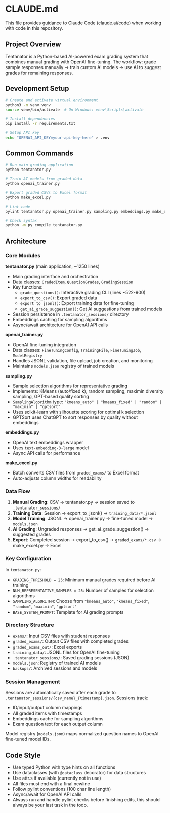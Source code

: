 # CLAUDE.md

This file provides guidance to Claude Code (claude.ai/code) when working with code in this repository.

## Project Overview

Tentanator is a Python-based AI-powered exam grading system that combines manual grading with OpenAI fine-tuning. The workflow: grade sample responses manually → train custom AI models → use AI to suggest grades for remaining responses.

## Development Setup

```bash
# Create and activate virtual environment
python3 -m venv venv
source venv/bin/activate  # On Windows: venv\Scripts\activate

# Install dependencies
pip install -r requirements.txt

# Setup API key
echo "OPENAI_API_KEY=your-api-key-here" > .env
```

## Common Commands

```bash
# Run main grading application
python tentanator.py

# Train AI models from graded data
python openai_trainer.py

# Export graded CSVs to Excel format
python make_excel.py

# Lint code
pylint tentanator.py openai_trainer.py sampling.py embeddings.py make_excel.py

# Check syntax
python -m py_compile tentanator.py
```

## Architecture

### Core Modules

**tentanator.py** (main application, ~1250 lines)
- Main grading interface and orchestration
- Data classes: `GradedItem`, `QuestionGrades`, `GradingSession`
- Key functions:
  - `grade_questions()`: Interactive grading CLI (lines ~522-900)
  - `export_to_csv()`: Export graded data
  - `export_to_jsonl()`: Export training data for fine-tuning
  - `get_ai_grade_suggestion()`: Get AI suggestions from trained models
- Session persistence in `.tentanator_sessions/` directory
- Embeddings caching for sampling algorithms
- Async/await architecture for OpenAI API calls

**openai_trainer.py**
- OpenAI fine-tuning integration
- Data classes: `FineTuningConfig`, `TrainingFile`, `FineTuningJob`, `ModelRegistry`
- Handles JSONL validation, file upload, job creation, and monitoring
- Maintains `models.json` registry of trained models

**sampling.py**
- Sample selection algorithms for representative grading
- Implements: KMeans (auto/fixed k), random sampling, maximin diversity sampling, GPT-based quality sorting
- `SamplingAlgorithm` type: `"kmeans_auto" | "kmeans_fixed" | "random" | "maximin" | "gptsort"`
- Uses scikit-learn with silhouette scoring for optimal k selection
- GPTSort uses ChatGPT to sort responses by quality without embeddings

**embeddings.py**
- OpenAI text embeddings wrapper
- Uses `text-embedding-3-large` model
- Async API calls for performance

**make_excel.py**
- Batch converts CSV files from `graded_exams/` to Excel format
- Auto-adjusts column widths for readability

### Data Flow

1. **Manual Grading**: CSV → tentanator.py → session saved to `.tentanator_sessions/`
2. **Training Data**: Session → export_to_jsonl() → `training_data/*.jsonl`
3. **Model Training**: JSONL → openai_trainer.py → fine-tuned model → `models.json`
4. **AI Grading**: Ungraded responses → get_ai_grade_suggestion() → suggested grades
5. **Export**: Completed session → export_to_csv() → `graded_exams/*.csv` → make_excel.py → Excel

### Key Configuration

In `tentanator.py`:
- `GRADING_THRESHOLD = 25`: Minimum manual grades required before AI training
- `NUM_REPRESENTATIVE_SAMPLES = 25`: Number of samples for selection algorithms
- `SAMPLING_ALGORITHM`: Choose from `"kmeans_auto"`, `"kmeans_fixed"`, `"random"`, `"maximin"`, `"gptsort"`
- `BASE_SYSTEM_PROMPT`: Template for AI grading prompts

### Directory Structure

- `exams/`: Input CSV files with student responses
- `graded_exams/`: Output CSV files with completed grades
- `graded_exams_out/`: Excel exports
- `training_data/`: JSONL files for OpenAI fine-tuning
- `.tentanator_sessions/`: Saved grading sessions (JSON)
- `models.json`: Registry of trained AI models
- `backups/`: Archived sessions and models

### Session Management

Sessions are automatically saved after each grade to `.tentanator_sessions/{csv_name}_{timestamp}.json`. Sessions track:
- ID/input/output column mappings
- All graded items with timestamps
- Embeddings cache for sampling algorithms
- Exam question text for each output column

Model registry (`models.json`) maps normalized question names to OpenAI fine-tuned model IDs.

## Code Style

- Use typed Python with type hints on all functions
- Use dataclasses (with `@dataclass` decorator) for data structures
- Use attr.s if available (currently not in use)
- All files must end with a final newline
- Follow pylint conventions (100 char line length)
- Async/await for OpenAI API calls
- Always run and handle pylint checks before finishing edits, this should always be your last task in the todo.
